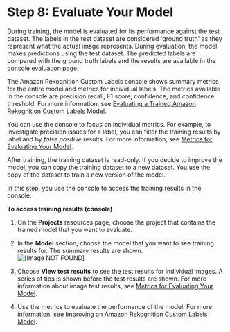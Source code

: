 # Step 8: Evaluate Your Model<a name="gs-step-evaluate-model"></a>

During training, the model is evaluated for its performance against the test dataset\. The labels in the test dataset are considered 'ground truth' as they represent what the actual image represents\. During evaluation, the model makes predictions using the test dataset\. The predicted labels are compared with the ground truth labels and the results are available in the console evaluation page\.

The Amazon Rekognition Custom Labels console shows summary metrics for the entire model and metrics for individual labels\. The metrics available in the console are precision recall, F1 score, confidence, and confidence threshold\. For more information, see [Evaluating a Trained Amazon Rekognition Custom Labels Model](tr-train-results.md)\.

You can use the console to focus on individual metrics\. For example, to investigate precision issues for a label, you can filter the training results by label and by *false positive* results\. For more information, see [Metrics for Evaluating Your Model](tr-metrics-use.md)\.

After training, the training dataset is read\-only\. If you decide to improve the model, you can copy the training dataset to a new dataset\. You use the copy of the dataset to train a new version of the model\. 

In this step, you use the console to access the training results in the console\. 

**To access training results \(console\)**

1. On the **Projects** resources page, choose the project that contains the trained model that you want to evaluate\.

1. In the **Model** section, choose the model that you want to see training results for\. The summary results are shown\.   
![\[Image NOT FOUND\]](http://docs.aws.amazon.com/rekognition/latest/customlabels-dg/images/evaluation-results.png)

1. Choose **View test results** to see the test results for individual images\. A series of tips is shown before the test results are shown\. For more information about image test results, see [Metrics for Evaluating Your Model](tr-metrics-use.md)\.

1. Use the metrics to evaluate the performance of the model\. For more information, see [Improving an Amazon Rekognition Custom Labels Model](tr-improve-model.md)\. 